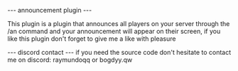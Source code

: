 --- announcement plugin ---

This plugin is a plugin that announces all players on your server through the /an command 
and your announcement will appear on their screen, if you like this plugin don't forget to give me a like with pleasure

--- discord contact ---
if you need the source code don't hesitate to 
contact me on discord: raymundoqq or bogdyy.qw
